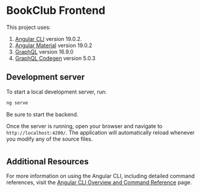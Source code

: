 # BookClub Frontend

This project uses:

1. [Angular CLI](https://github.com/angular/angular-cli) version 19.0.2.
1. [Angular Material](https://material.angular.io) version 19.0.2
1. [GraphQL](https://graphql.org/graphql-js/) version 16.9.0
1. [GraphQL Codegen](https://the-guild.dev/graphql/codegen) version 5.0.3

## Development server

To start a local development server, run:

```bash
ng serve
```

Be sure to start the backend.

Once the server is running, open your browser and navigate to `http://localhost:4200/`. The application will automatically reload whenever you modify any of the source files.

#
## Additional Resources

For more information on using the Angular CLI, including detailed command references, visit the [Angular CLI Overview and Command Reference](https://angular.dev/tools/cli) page.
